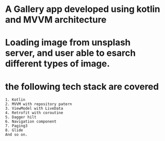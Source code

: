 # A Gallery app developed using kotlin and MVVM architecture
# Loading image from unsplash server, and user able to esarch different types of image. 
# the following tech stack are covered
	1. Kotlin
	2. MVVM with repository patern
	3. ViewModel with LiveData
	4. Retrofit with coroutine
	5. Dagger hilt
	6. Navigation component
	7. Paging3
	8. Glide
	And so on. 